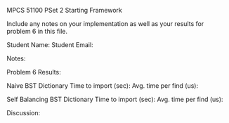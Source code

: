 MPCS 51100 PSet 2
Starting Framework

Include any notes on your implementation
as well as your results for problem 6
in this file.

Student Name:
Student Email:

Notes:

Problem 6 Results:

Naive BST Dictionary
Time to import (sec):
Avg. time per find (us):

Self Balancing BST Dictionary
Time to import (sec):
Avg. time per find (us):

Discussion:
